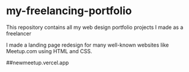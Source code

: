 # my-freelancing-portfolio
This repository contains all my web design portfolio projects I made as a freelancer

I made a landing page redesign for many well-known websites like Meetup.com using HTML and CSS.

##newmeetup.vercel.app 
